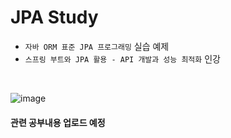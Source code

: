 # JPA Study
- `자바 ORM 표준 JPA 프로그래밍` 실습 예제
- `스프링 부트와 JPA 활용 - API 개발과 성능 최적화` 인강
<br>

![image](http://image.kyobobook.co.kr/images/book/large/330/l9788960777330.jpg)
<br>

#### 관련 공부내용 업로드 예정
